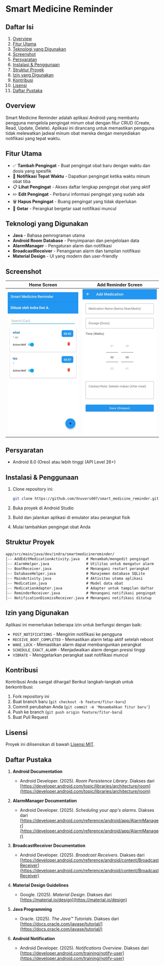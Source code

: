 # Smart Medicine Reminder

## Daftar Isi

1. [Overview](#overview)
2. [Fitur Utama](#fitur-utama)
3. [Teknologi yang Digunakan](#teknologi-yang-digunakan)
4. [Screenshot](#screenshot)
5. [Persyaratan](#persyaratan)
6. [Instalasi & Penggunaan](#instalasi--penggunaan)
7. [Struktur Proyek](#struktur-proyek)
8. [Izin yang Digunakan](#izin-yang-digunakan)
9. [Kontribusi](#kontribusi)
10. [Lisensi](#lisensi)
11. [Daftar Pustaka](#daftar-pustaka)


## Overview

Smart Medicine Reminder adalah aplikasi Android yang membantu pengguna mengelola pengingat minum obat dengan fitur CRUD (Create, Read, Update, Delete). Aplikasi ini dirancang untuk memastikan pengguna tidak melewatkan jadwal minum obat mereka dengan menyediakan notifikasi yang tepat waktu.

## Fitur Utama

- ✅ **Tambah Pengingat** - Buat pengingat obat baru dengan waktu dan dosis yang spesifik
- 🔔 **Notifikasi Tepat Waktu** - Dapatkan pengingat ketika waktu minum obat tiba
- 📋 **Lihat Pengingat** - Akses daftar lengkap pengingat obat yang aktif
- ✏️ **Edit Pengingat** - Perbarui informasi pengingat yang sudah ada
- 🗑️ **Hapus Pengingat** - Buang pengingat yang tidak diperlukan
- 📱 **Getar** - Perangkat bergetar saat notifikasi muncul

## Teknologi yang Digunakan

- **Java** - Bahasa pemrograman utama
- **Android Room Database** - Penyimpanan dan pengelolaan data
- **AlarmManager** - Pengaturan alarm dan notifikasi
- **BroadcastReceiver** - Penanganan alarm dan tampilan notifikasi
- **Material Design** - UI yang modern dan user-friendly

## Screenshot

| Home Screen                             | Add Reminder Screen                     |
|-----------------------------------------|-----------------------------------------|
| ![Home Screen](./gambar/homeScreen.jpg) | ![Add Reminder](./gambar/addScreen.jpg) |

## Persyaratan

- Android 8.0 (Oreo) atau lebih tinggi (API Level 26+)

## Instalasi & Penggunaan

1. Clone repository ini:
   ```sh
   git clone https://github.com/Xnuvers007/smart_medicine_reminder.git
   ```

2. Buka proyek di Android Studio

3. Build dan jalankan aplikasi di emulator atau perangkat fisik

4. Mulai tambahkan pengingat obat Anda

## Struktur Proyek

```
app/src/main/java/dev/indra/smartmedicinereminder/
│-- AddEditMedicationActivity.java   # Menambah/mengedit pengingat
│-- AlarmHelper.java                 # Utilitas untuk mengatur alarm
│-- BootReceiver.java                # Menangani restart perangkat
│-- DatabaseHelper.java              # Manajemen database SQLite
│-- MainActivity.java                # Aktivitas utama aplikasi
│-- Medication.java                  # Model data obat
│-- MedicationAdapter.java           # Adapter untuk tampilan daftar
│-- ReminderReceiver.java            # Menangani notifikasi pengingat
│-- NotificationDismissReceiver.java # Menangani notifikasi ditutup
```

## Izin yang Digunakan

Aplikasi ini memerlukan beberapa izin untuk berfungsi dengan baik:

- `POST_NOTIFICATIONS` - Mengirim notifikasi ke pengguna
- `RECEIVE_BOOT_COMPLETED` - Memastikan alarm tetap aktif setelah reboot
- `WAKE_LOCK` - Memastikan alarm dapat membangunkan perangkat
- `SCHEDULE_EXACT_ALARM` - Menjadwalkan alarm dengan presisi tinggi
- `VIBRATE` - Menggetarkan perangkat saat notifikasi muncul

## Kontribusi

Kontribusi Anda sangat dihargai! Berikut langkah-langkah untuk berkontribusi:

1. Fork repository ini
2. Buat branch baru (`git checkout -b feature/fitur-baru`)
3. Commit perubahan Anda (`git commit -m 'Menambahkan fitur baru'`)
4. Push ke branch (`git push origin feature/fitur-baru`)
5. Buat Pull Request

## Lisensi

Proyek ini dilisensikan di bawah [Lisensi MIT](LICENSE).

## Daftar Pustaka

1. **Android Documentation**  
   - Android Developer. (2025). *Room Persistence Library*. Diakses dari [https://developer.android.com/topic/libraries/architecture/room](https://developer.android.com/topic/libraries/architecture/room)

2. **AlarmManager Documentation**  
   - Android Developer. (2025). *Scheduling your app's alarms*. Diakses dari [https://developer.android.com/reference/android/app/AlarmManager](https://developer.android.com/reference/android/app/AlarmManager)

3. **BroadcastReceiver Documentation**  
   - Android Developer. (2025). *Broadcast Receivers*. Diakses dari [https://developer.android.com/reference/android/content/BroadcastReceiver](https://developer.android.com/reference/android/content/BroadcastReceiver)

4. **Material Design Guidelines**  
   - Google. (2025). *Material Design*. Diakses dari [https://material.io/design](https://material.io/design)

5. **Java Programming**  
   - Oracle. (2025). *The Java™ Tutorials*. Diakses dari [https://docs.oracle.com/javase/tutorial/](https://docs.oracle.com/javase/tutorial/)

6. **Android Notification**  
   - Android Developer. (2025). *Notifications Overview*. Diakses dari [https://developer.android.com/training/notify-user](https://developer.android.com/training/notify-user)
